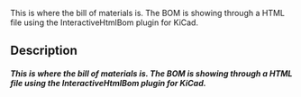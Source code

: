 This is where the bill of materials is. The BOM is showing through a HTML file using the InteractiveHtmlBom plugin for KiCad.
## Description
##### This is where the bill of materials is. The BOM is showing through a HTML file using the InteractiveHtmlBom plugin for KiCad.
            